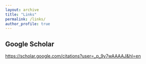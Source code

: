 ```yaml
---
layout: archive
title: "Links"
permalink: /links/
author_profile: true
---
```


## Google Scholar

https://scholar.google.com/citations?user=_p_9y7wAAAAJ&hl=en